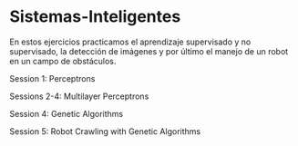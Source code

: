 # Sistemas-Inteligentes
En estos ejercicios practicamos el aprendizaje supervisado y no supervisado, la detección de imágenes y por último el manejo de un robot en un campo de obstáculos. 

Session 1: Perceptrons

Sessions 2-4: Multilayer Perceptrons

Session 4: Genetic Algorithms

Session 5: Robot Crawling with Genetic Algorithms
